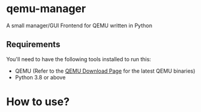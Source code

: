 # qemu-manager
A small manager/GUI Frontend for QEMU written in Python

## Requirements
You'll need to have the following tools installed to run this:
- QEMU (Refer to the [QEMU Download Page](https://www.qemu.org/download/) for the latest QEMU binaries)
- Python 3.8 or above

# How to use?
